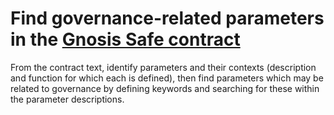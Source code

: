 # Find governance-related parameters in the [Gnosis Safe contract](https://github.com/gnosis/safe-contracts/blob/main/contracts/GnosisSafe.sol)

From the contract text, identify parameters and their contexts (description and function for which each is defined), then find parameters which may be related to governance by defining keywords and searching for these within the parameter descriptions.
